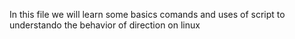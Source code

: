 In this file we will learn some basics comands and uses of script to understando the behavior of direction on linux

